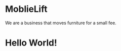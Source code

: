 # MoblieLift
We are a business that moves furniture for a small fee. 
<!DOCTYPE html>
<html lang="en">
<head>
    <meta charset="UTF-8">
    <meta name="viewport" content="width=device-width, initial-scale=1.0">
    <meta http-equiv="X-UA-Compatible" content="ie=edge">
    <title>Business Name</title>
</head>
<body>
	<h1> Hello World! </h2>
</body>
</html>
